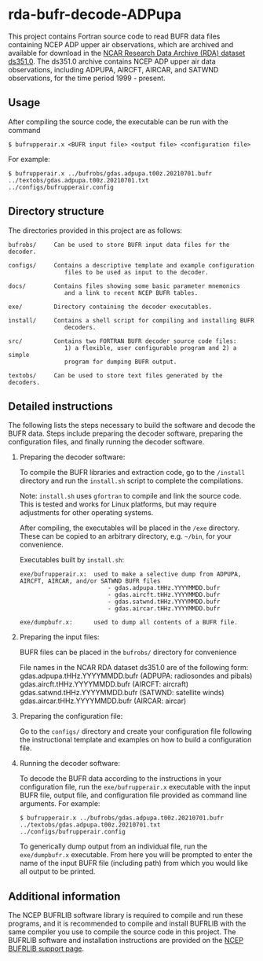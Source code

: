 # rda-bufr-decode-ADPupa

This project contains Fortran source code to read BUFR data files containing
NCEP ADP upper air observations, which are archived and available for download
in the [NCAR Research Data Archive (RDA) dataset ds351.0](https://rda.ucar.edu/datasets/ds351.0/).
The ds351.0 archive contains NCEP ADP upper air data observations, including 
ADPUPA, AIRCFT, AIRCAR, and SATWND observations, for the time period 1999 - present.

## Usage
After compiling the source code, the executable can be run with the command
```
$ bufrupperair.x <BUFR input file> <output file> <configuration file>
```
For example:
```
$ bufrupperair.x ../bufrobs/gdas.adpupa.t00z.20210701.bufr ../textobs/gdas.adpupa.t00z.20210701.txt ../configs/bufrupperair.config
```
## Directory structure
The directories provided in this project are as follows:
```
bufrobs/     Can be used to store BUFR input data files for the decoder.

configs/     Contains a descriptive template and example configuration
                files to be used as input to the decoder.

docs/        Contains files showing some basic parameter mnemonics
                and a link to recent NCEP BUFR tables.

exe/         Directory containing the decoder executables.

install/     Contains a shell script for compiling and installing BUFR
                decoders.

src/         Contains two FORTRAN BUFR decoder source code files:
                1) a flexible, user configurable program and 2) a simple
                program for dumping BUFR output.

textobs/     Can be used to store text files generated by the decoders.
```
## Detailed instructions
The following lists the steps necessary to build the software and
decode the BUFR data. Steps include preparing the decoder software, preparing 
the configuration files, and finally running the decoder software.

1.  Preparing the decoder software:

    To compile the BUFR libraries and extraction code, go to the `/install`
    directory and run the `install.sh` script to complete the compilations.  

    Note: `install.sh` uses `gfortran` to compile and link the source code.  This 
    is tested and works for Linux platforms, but may require adjustments for 
    other operating systems.

    After compiling, the executables will be placed in the
    `/exe` directory.  These can be copied to an arbitrary directory,
    e.g. `~/bin`, for your convenience.

    Executables built by `install.sh`:
    ```
    exe/bufrupperair.x:  used to make a selective dump from ADPUPA, AIRCFT, AIRCAR, and/or SATWND BUFR files
                             - gdas.adpupa.tHHz.YYYYMMDD.bufr
                             - gdas.aircft.tHHz.YYYYMMDD.bufr
                             - gdas.satwnd.tHHz.YYYYMMDD.bufr
                             - gdas.aircar.tHHz.YYYYMMDD.bufr 

    exe/dumpbufr.x:      used to dump all contents of a BUFR file.
    ```

2.  Preparing the input files:

    BUFR files can be placed in the `bufrobs/` directory for convenience
    
    File names in the NCAR RDA dataset ds351.0 are of the following form:
          gdas.adpupa.tHHz.YYYYMMDD.bufr          (ADPUPA: radiosondes and pibals)
          gdas.aircft.tHHz.YYYYMMDD.bufr          (AIRCFT: aircraft) 
          gdas.satwnd.tHHz.YYYYMMDD.bufr          (SATWND: satellite winds)
          gdas.aircar.tHHz.YYYYMMDD.bufr          (AIRCAR: aircar)
        
3.  Preparing the configuration file:
 
    Go to the `configs/` directory and create your configuration file following 
    the instructional template and examples on how to build a configuration file.
    
4.  Running the decoder software:

    To decode the BUFR data according to the instructions in your configuration file,
    run the `exe/bufrupperair.x` executable with the input BUFR file, output file, and 
    configuration file provided as command line arguments. For example:
    ```
    $ bufrupperair.x ../bufrobs/gdas.adpupa.t00z.20210701.bufr ../textobs/gdas.adpupa.t00z.20210701.txt ../configs/bufrupperair.config
    ```

    To generically dump output from an individual file, run the `exe/dumpbufr.x` 
    executable.  From here you will be prompted to enter the name of the input
    BUFR file (including path) from which you would like all output to be printed. 

## Additional information

The NCEP BUFRLIB software library is required to compile and run these programs, and it 
is recommended to compile and install BUFRLIB with the same compiler you use to compile 
the source code in this project.  The BUFRLIB software and installation instructions are 
provided on the [NCEP BUFRLIB support page](https://emc.ncep.noaa.gov/emc/pages/infrastructure/bufrlib.php).

